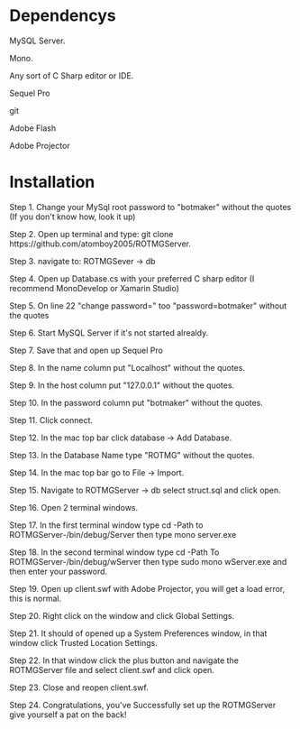 <h1>Dependencys</h1>
<p>MySQL Server.</p>
<p>Mono.</p>
<p>Any sort of C Sharp editor or IDE.<p>
<p>Sequel Pro</p>
<p>git</p>
<p>Adobe Flash</p>
<p>Adobe Projector</p>

<h1>Installation</h1>
<p>Step 1. Change your MySql root password to "botmaker" without the quotes (If you don't know how, look it up)</p>
<p>Step 2. Open up terminal and type: git clone https://github.com/atomboy2005/ROTMGServer.</p>
<p>Step 3. navigate to: ROTMGSever -> db</p>
<p>Step 4. Open up Database.cs with your preferred C sharp editor (I recommend MonoDevelop or Xamarin Studio)</p>
<p>Step 5. On line 22 "change password=" too "password=botmaker" without the quotes</p>
<p>Step 6. Start MySQL Server if it's not started alrealdy.</p>
<p>Step 7. Save that and open up Sequel Pro</p>
<p>Step 8.  In the name column put "Localhost" without the quotes.</p>
<p>Step 9.  In the host column put "127.0.0.1" without the quotes.</p>
<p>Step 10. In the password column put "botmaker" without the quotes.</p>
<p>Step 11. Click connect.</p>
<p>Step 12. In the mac top bar click database -> Add Database.</p>
<p>Step 13. In the Database Name type "ROTMG" without the quotes.</p>
<p>Step 14. In the mac top bar go to File -> Import.</p>
<p>Step 15. Navigate to ROTMGServer -> db select struct.sql and click open.</p>
<p>Step 16. Open 2 terminal windows.</p>
<p>Step 17. In the first terminal window type cd -Path to ROTMGServer-/bin/debug/Server then type mono server.exe</p>
<p>Step 18. In the second terminal window type cd -Path To ROTMGServer-/bin/debug/wServer then type sudo mono wServer.exe and then enter your password.</p>
<p>Step 19. Open up client.swf with Adobe Projector, you will get a load error, this is normal.</p>
<p>Step 20. Right click on the window and click Global Settings.</p>
<p>Step 21. It should of opened up a System Preferences window, in that window click Trusted Location Settings.</p>
<p>Step 22. In that window click the plus button and navigate the ROTMGServer file and select client.swf and click open.</p>
<p>Step 23. Close and reopen client.swf.</p>
<p>Step 24. Congratulations, you've Successfully set up the ROTMGServer give yourself a pat on the back!</p>